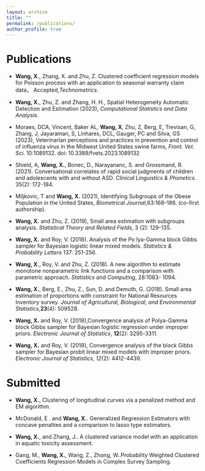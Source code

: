```yaml
---
layout: archive
title: ""
permalink: /publications/
author_profile: true
---
```


Publications
====

* __Wang, X.__, Zhang, X. and Zhu, Z. Clustered coefficient regression models for Poisson process with an application to seasonal warranty claim data， Accepted,_Technometrics_.

* __Wang, X.__, Zhu, Z. and Zhang, H. H., Spatial Heterogeneity Automatic Detection and Estimation
(2023), _Computational Statistics and Data Analysis_.

* Moraes, DCA, Vincent, Baker AL, __Wang, X__, Zhu, Z, Berg, E, Trevisan, G, Zhang, J, Jayaraman, S, Linhares, DCL, Gauger, PC and Silva, GS (2023), Veterinarian perceptions and practices in prevention and control of influenza virus in the Midwest United States swine farms, _Front. Vet. Sci._ 10:1089132. doi: 10.3389/fvets.2023.1089132

* Shield, A, __Wang, X.__, Bonec, D., Narayananc, S. and Grossmand, R. (2021). Conversational correlates of rapid social judgments of children and adolescents with and without ASD. _Clinical Linguistics & Phonetics_. 35(2): 172-184.

* Miljkovic, T and __Wang, X.__ (2021), Identifying Subgroups of the Obese Population in the United States, _Biometrical Journal_,63:168–186. (co-first authorship).

* __Wang, X.__ and Zhu, Z. (2019), Small area estimation with subgroups analysis. _Statistical Theory and Related Fields_, 3 (2): 129-135.

* __Wang, X.__ and Roy, V. (2018). Analysis of the Po ́lya-Gamma block Gibbs sampler for Bayesian
logistic linear mixed models. _Statistics & Probability Letters_ 137: 251-256.

* __Wang, X.__, Roy, V. and Zhu, Z. (2018). A new algorithm to estimate monotone nonparametric link functions and a comparison with parametric approach. _Statistics and Computing_, 28:1083- 1094.

* __Wang, X.__, Berg, E., Zhu, Z., Sun, D. and Demuth, G. (2018). Small area estimation of proportions with constraint for National Resources Inventory survey. _Journal of Agricultural, Biological, and Environmental Statistics_,__23__(4): 509528.

* __Wang, X.__ and Roy, V. (2018),Convergence analysis of Polya-Gamma block Gibbs sampler for Bayesian logistic regression under improper priors. _Electronic Journal of Statistics_, __12__(2): 3295-3311.

* __Wang, X.__ and Roy, V. (2018), Convergence analysis of the block Gibbs sampler for Bayesian probit linear mixed models with improper priors. _Electronic Journal of Statistics_, _12_(2): 4412-4439.

 

Submitted
====

* __Wang, X.__, Clustering of longitudinal curves via a penalized method and EM algorithm.

* McDonald, E . and __Wang, X.__. Generalized Regression Estimators with concave penalties and a comparison to lasso type estimators.

* __Wang, X.__, and Zhang, J.. A clustered variance model with an application in aquatic toxicity assessment.

* Gang, M., __Wang, X.__, Wang, Z., Zhong, W..Probability Weighted Clustered Coefficients Regression Models in Complex Survey Sampling.


